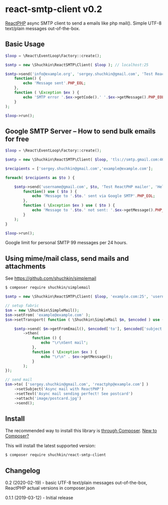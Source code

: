 react-smtp-client v0.2
======================

[ReactPHP](https://reactphp.org/) async SMTP client to send a emails like php
mail(). Simple UTF-8 text/plain messages out-of-the-box.

Basic Usage
-----------

~~~php
$loop = \React\EventLoop\Factory::create();

$smtp = new \Shuchkin\ReactSMTP\Client( $loop ); // localhost:25

$smtp->send('info@example.org', 'sergey.shuchkin@gmail.com', 'Test ReactPHP mailer', 'Hello, Sergey!')->then(
    function() {
        echo 'Message sent'.PHP_EOL;
    },
    function ( \Exception $ex ) {
        echo 'SMTP error '.$ex->getCode().' '.$ex->getMessage().PHP_EOL;
    }
);

$loop->run();
~~~

Google SMTP Server – How to send bulk emails for free
-----------------------------------------------------

~~~php
$loop = \React\EventLoop\Factory::create();

$smtp = new \Shuchkin\ReactSMTP\Client( $loop, 'tls://smtp.gmail.com:465', 'username@gmail.com','password' );

$recipients = ['sergey.shuchkin@gmail.com','example@example.com'];

foreach( $recipients as $to ) {

    $smtp->send('username@gmail.com', $to, 'Test ReactPHP mailer', 'Hello, Sergey!')->then(
        function() use ( $to ) {
            echo 'Message to '.$to.' sent via Google SMTP'.PHP_EOL;
        },
        function ( \Exception $ex ) use ( $to ) {
            echo 'Message to '.$to.' not sent: '.$ex->getMessage().PHP_EOL;
        }
    );
}

$loop->run();
~~~

Google limit for personal SMTP 99 messages per 24 hours.

Using mime/mail class, send mails and attachments
-------------------------------------------------

See https://github.com/shuchkin/simplemail

~~~bash
$ composer require shuchkin/simplemail
~~~

~~~php
$smtp = new \Shuchkin\ReactSMTP\Client( $loop, 'example.com:25', 'username', 'password' );

// setup fabric
$sm = new \Shuchkin\SimpleMail();
$sm->setFrom( 'example@example.com' );
$sm->setTransport( function ( \Shuchkin\SimpleMail $m, $encoded ) use ( $smtp ) {

    $smtp->send( $m->getFromEmail(), $encoded['to'], $encoded['subject'], $encoded['message'], $encoded['headers'] )
        ->then(
            function () {
                echo "\r\nSent mail";
            },
            function ( \Exception $ex ) {
                echo "\r\n" . $ex->getMessage();
            }
        );
});

// send mail
$sm->to( ['sergey.shuchkin@gmail.com', 'reactphp@example.com'] )
    ->setSubject('Async mail with ReactPHP')
    ->setText('Async mail sending perfect! See postcard')
    ->attach('image/postcard.jpg')
    ->send();
~~~

Install
-------

The recommended way to install this library is [through
Composer](https://getcomposer.org). [New to
Composer?](https://getcomposer.org/doc/00-intro.md)

This will install the latest supported version:

~~~bash
$ composer require shuchkin/react-smtp-client
~~~

Changelog
---------

0.2 (2020-02-19) - basic UTF-8 text/plain messages out-of-the-box, ReactPHP
actual versions in composer.json

0.1.1 (2019-03-12) - Initial release